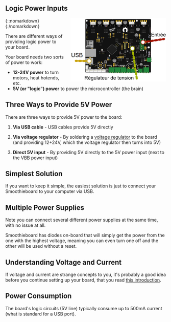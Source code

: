 
## Logic Power Inputs

{::nomarkdown}
<a href="images/smoothieboard/smoothieboard-logic-inputs.png">
  <img src="images/smoothieboard/smoothieboard-logic-inputs.png" alt="Logic Power Inputs" width="300" style="float: right; margin-left: 1rem;"/>
</a>
{:/nomarkdown}

There are different ways of providing logic power to your board.

Your board needs two sorts of power to work:

- **12-24V power** to turn motors, heat hotends, etc.
- **5V (or "logic") power** to power the microcontroller (the brain)

## Three Ways to Provide 5V Power

There are three ways to provide 5V power to the board:

1. **Via USB cable** - USB cables provide 5V directly

2. **Via voltage regulator** - By soldering a [voltage regulator](voltageregulator) to the board (and providing 12+24V, which the voltage regulator then turns into 5V)

3. **Direct 5V input** - By providing 5V directly to the 5V power input (next to the VBB power input)

## Simplest Solution

If you want to keep it simple, the easiest solution is just to connect your Smoothieboard to your computer via USB.

## Multiple Power Supplies

Note you can connect several different power supplies at the same time, with no issue at all.

Smoothieboard has diodes on-board that will simply get the power from the one with the highest voltage, meaning you can even turn one off and the other will be used without a reset.

## Understanding Voltage and Current

If voltage and current are strange concepts to you, it's probably a good idea before you continue setting up your board, that you read [this introduction](https://learn.sparkfun.com/tutorials/voltage-current-resistance-and-ohms-law).

## Power Consumption

The board's logic circuits (5V line) typically consume up to 500mA current (what is standard for a USB port).
